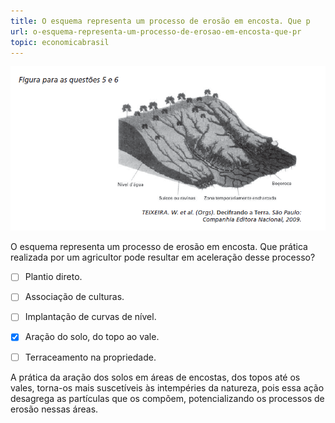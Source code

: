 ```yaml
---
title: O esquema representa um processo de erosão em encosta. Que p
url: o-esquema-representa-um-processo-de-erosao-em-encosta-que-pr
topic: economicabrasil
---
```



![](02a02f5e-e3c1-4e4b-d9f6-c47818d6c9e8.png)

O esquema representa um processo de erosão em encosta. Que prática realizada por um agricultor pode resultar em aceleração desse processo?



- [ ] Plantio direto.
- [ ] Associação de culturas.
- [ ] Implantação de curvas de nível.
- [x] Aração do solo, do topo ao vale.
- [ ] Terraceamento na propriedade.


A prática da aração dos solos em áreas de encostas, dos topos até os vales, torna-os mais suscetíveis às intempéries da natureza, pois essa ação desagrega as partículas que os compõem, potencializando os processos de erosão nessas áreas.
